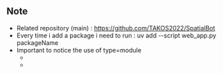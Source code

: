 ## Note 
- Related repository (main) : https://github.com/TAKOS2022/SpatialBot
- Every time i add a package i need to run : uv add --script web_app.py packageName
- Important to notice the use of type=module
    - <script type="module" src="{{ url_for('static', filename='js/map.js') }}"></script>
    - <script  src="{{ url_for('static', filename='js/chat.js') }}"></script>
